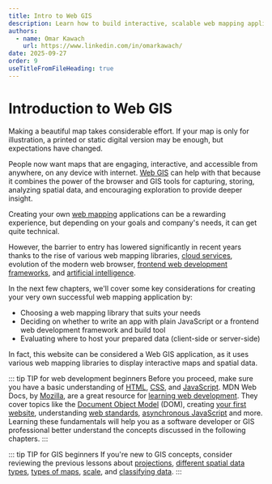 ```yaml
---
title: Intro to Web GIS
description: Learn how to build interactive, scalable web mapping applications using modern GIS technologies, JavaScript libraries, and frontend frameworks.
authors:
  - name: Omar Kawach
    url: https://www.linkedin.com/in/omarkawach/
date: 2025-09-27
order: 9
useTitleFromFileHeading: true
---
```


# Introduction to Web GIS

Making a beautiful map takes considerable effort. 
If your map is only for illustration, a printed or static digital version may be enough, but expectations have changed.

People now want maps that are engaging, interactive, and accessible from anywhere, on any device with internet.
[Web GIS](https://en.wikipedia.org/wiki/Web_GIS) can help with that because it combines the power of the browser and GIS tools for capturing, storing, analyzing spatial data, and encouraging exploration to provide deeper insight.

Creating your own [web mapping](https://en.wikipedia.org/wiki/Web_mapping) applications can be a rewarding experience, but depending on your goals and company's needs, it can get quite technical.

However, the barrier to entry has lowered significantly in recent years thanks to the rise of various web mapping libraries, [cloud services](https://en.wikipedia.org/wiki/Cloud_computing), evolution of the modern web browser, [frontend web development frameworks](https://en.wikipedia.org/wiki/Front-end_web_development), and [artificial intelligence](https://en.wikipedia.org/wiki/Artificial_intelligence).

In the next few chapters, we'll cover some key considerations for creating your very own successful web mapping application by:

- Choosing a web mapping library that suits your needs
- Deciding on whether to write an app with plain JavaScript or a frontend web development framework and build tool
- Evaluating where to host your prepared data (client-side or server-side)

In fact, this website can be considered a Web GIS application, as it uses various web mapping libraries to display interactive maps and spatial data.

::: tip TIP for web development beginners
Before you proceed, make sure you have a basic understanding of [HTML](https://developer.mozilla.org/en-US/docs/Glossary/HTML), [CSS](https://developer.mozilla.org/en-US/docs/Glossary/CSS), and [JavaScript](https://developer.mozilla.org/en-US/docs/Glossary/JavaScript).
MDN Web Docs, by [Mozilla](https://www.mozilla.org/en-US/), are a great resource for [learning web development](https://developer.mozilla.org/en-US/docs/Learn_web_development).
They cover topics like the [Document Object Model](https://developer.mozilla.org/en-US/docs/Web/API/Document_Object_Model/Introduction) (DOM), creating [your first website](https://developer.mozilla.org/en-US/docs/Learn_web_development/Getting_started/Your_first_website), understanding [web standards](https://developer.mozilla.org/en-US/docs/Learn_web_development/Getting_started/Web_standards), [asynchronous JavaScript](https://developer.mozilla.org/en-US/docs/Learn_web_development/Extensions/Async_JS) and more. Learning these fundamentals will help you as a software developer or GIS professional better understand the concepts discussed in the following chapters.
:::

::: tip TIP for GIS beginners
If you're new to GIS concepts, consider reviewing the previous lessons about [projections](/lessons/projections), [different spatial data types](/lessons/spatial-data), [types of maps](/lessons/map-types), [scale](/lessons/scale), and [classifying data](/lessons/classification).
:::

<!-- ## Core concepts
- Web map client: code running in the browser (Leaflet, OpenLayers, Mapbox GL JS).
- Map tile services: pre-rendered raster tiles (XYZ/TileJSON, WMTS) for fast basemap display.
- Map servers and services: dynamic rendering and data publishing (GeoServer, MapServer, ArcGIS Server).
- Vector data & formats: GeoJSON, TopoJSON, vector tiles (Mapbox Vector Tiles).
- Projection & CRS: coordinate reference systems (Web Mercator / EPSG:3857 is common for web maps).
- APIs and protocols: WMS, WMTS, WFS, REST APIs, and Mapbox/Google style APIs.
- Styling & interactivity: client-side style rules, popups, feature querying, layer control.
- Data hosting & performance: tile caching, CDN, spatial indexing, and simplification.

## Typical Web GIS workflow
1. Prepare spatial data (clean, attribute, choose projection).
2. Publish data (static files like GeoJSON or through a map server).
3. Provide basemap tiles (public or self-hosted).
4. Build client UI (map view, controls, legend, popups).
5. Optimize (tile caching, vector tiling, reduce payloads).
6. Deploy (host files, APIs, and services; secure endpoints). -->
